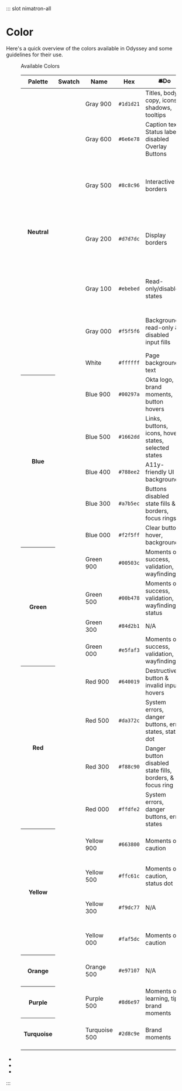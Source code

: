 ::: slot nimatron-all

# Color

Here's a quick overview of the colors available in Odyssey and some guidelines for their use.

<figure class="ods-table--figure">
  <figcaption class="ods-table--figcaption">
    Available Colors
  </figcaption>
  <table class="ods-table">
    <thead>
      <tr>
        <th scope="column">Palette</th>
        <th scope="column">Swatch</th>
        <th scope="column">Name</th>
        <th scope="column">Hex</th>
        <th scope="column"><span class="sample--emoji">🛎️</span>Do</th>
        <th scope="column"><span class="sample--emoji">🚫</span>Don't Do</th>
      </tr>
    </thead>
    <tbody>
      <tr>
        <th scope="row" rowspan="7">
          Neutral
        </th>
        <td class="is-sample-table-swatch">
          <span class="sample-color sample-color--gray-900"></span>
        </td>
        <td class="is-sample-table-token">
          Gray 900
        </td>
        <td>
          <code>#1d1d21</code>
        </td>
        <td>
          Titles, body copy, icons, shadows, tooltips
        </td>
        <td>
          Background colors, buttons, strokes
        </td>
      </tr>
      <tr>
        <td class="is-sample-table-swatch">
          <span class="sample-color sample-color--gray-600"></span>
        </td>
        <td class="is-sample-table-token">
          Gray 600
        </td>
        <td>
          <code>#6e6e78</code>
        </td>
        <td>
          Caption text, Status label, disabled Overlay Buttons
        </td>
        <td>
          Titles, body copy, borders, icons
        </td>
      </tr>
      <tr>
        <td class="is-sample-table-swatch">
          <span class="sample-color sample-color--gray-500"></span>
        </td>
        <td class="is-sample-table-token">
          Gray 500
        </td>
        <td>
          <code>#8c8c96</code>
        </td>
        <td>
          Interactive UI borders
        </td>
        <td>
          Non-interactive borders, titles, body copy, borders, icons
        </td>
      </tr>
      <tr>
        <td class="is-sample-table-swatch">
          <span class="sample-color sample-color--gray-200"></span>
        </td>
        <td class="is-sample-table-token">
          Gray 200
        </td>
        <td>
          <code>#d7d7dc</code>
        </td>
        <td>
          Display borders
        </td>
        <td>
          Interactive UI borders, background colors, buttons, titles, body copy
        </td>
      </tr>
      <tr>
        <td class="is-sample-table-swatch">
          <span class="sample-color sample-color--gray-100"></span>
        </td>
        <td class="is-sample-table-token">
          Gray 100
        </td>
        <td>
          <code>#ebebed</code>
        </td>
        <td>
          Read-only/disabled states
        </td>
        <td>
          Background colors, borders, buttons, titles, body copy
        </td>
      </tr>
      <tr>
        <td class="is-sample-table-swatch">
          <span class="sample-color sample-color--gray-000"></span>
        </td>
        <td class="is-sample-table-token">
          Gray 000
        </td>
        <td>
          <code>#f5f5f6</code>
        </td>
        <td>
          Backgrounds, read-only & disabled input fills
        </td>
        <td>
          Buttons, borders, titles, body copy, borders
        </td>
      </tr>
      <tr>
        <td class="is-sample-table-swatch">
          <span class="sample-color sample-color--white"></span>
        </td>
        <td class="is-sample-table-token">
          White
        </td>
        <td>
          <code>#ffffff</code>
        </td>
        <td>
          Page backgrounds, text
        </td>
        <td>
          Titles, body copy
        </td>
      </tr>
      <tr>
        <th scope="row" rowspan="5">
          Blue
        </th>
        <td class="is-sample-table-swatch">
          <span class="sample-color sample-color--blue-900"></span>
        </td>
        <td class="is-sample-table-token">
          Blue 900
        </td>
        <td>
          <code>#00297a</code>
        </td>
        <td>
          Okta logo, brand moments, button hovers
        </td>
        <td>
          Plain text
        </td>
      </tr>
      <tr>
        <td class="is-sample-table-swatch">
          <span class="sample-color sample-color--blue-500"></span>
        </td>
        <td class="is-sample-table-token">
          Blue 500
        </td>
        <td>
          <code>#1662dd</code>
        </td>
        <td>
          Links, buttons, icons, hover states, selected states
        </td>
        <td>
          Non-interactive UI
        </td>
      </tr>
      <tr>
        <td class="is-sample-table-swatch">
          <span class="sample-color sample-color--blue-400"></span>
        </td>
        <td class="is-sample-table-token">
          Blue 400
        </td>
        <td>
          <code>#788ee2</code>
        </td>
        <td>
          A11y-friendly UI backgrounds
        </td>
        <td>
          N/A
        </td>
      </tr>
      <tr>
        <td class="is-sample-table-swatch">
          <span class="sample-color sample-color--blue-300"></span>
        </td>
        <td class="is-sample-table-token">
          Blue 300
        </td>
        <td>
          <code>#a7b5ec</code>
        </td>
        <td>
          Buttons disabled state fills & borders, focus rings
        </td>
        <td>
          N/A
        </td>
      </tr>
      <tr>
        <td class="is-sample-table-swatch">
          <span class="sample-color sample-color--blue-000"></span>
        </td>
        <td class="is-sample-table-token">
          Blue 000
        </td>
        <td>
          <code>#f2f5ff</code>
        </td>
        <td>
          Clear button hover, backgrounds
        </td>
        <td>
          N/A
        </td>
      </tr>
      <tr>
        <th scope="row" rowspan="4">
          Green
        </th>
        <td class="is-sample-table-swatch">
          <span class="sample-color sample-color--green-900"></span>
        </td>
        <td class="is-sample-table-token">
          Green 900
        </td>
        <td>
          <code>#00503c</code>
        </td>
        <td>
          Moments of success, validation, wayfinding
        </td>
        <td>
          N/A
        </td>
      </tr>
      <tr>
        <td class="is-sample-table-swatch">
          <span class="sample-color sample-color--green-500"></span>
        </td>
        <td class="is-sample-table-token">
          Green 500
        </td>
        <td>
          <code>#00b478</code>
        </td>
        <td>
          Moments of success, validation, wayfinding, status
        </td>
        <td>
          Headlines, body copy, fail states, buttons
        </td>
      </tr>
      <tr>
        <td class="is-sample-table-swatch">
          <span class="sample-color sample-color--green-300"></span>
        </td>
        <td class="is-sample-table-token">
          Green 300
        </td>
        <td>
          <code>#84d2b1</code>
        </td>
        <td>
          N/A
        </td>
        <td>
          N/A
        </td>
      </tr>
      <tr>
        <td class="is-sample-table-swatch">
          <span class="sample-color sample-color--green-000"></span>
        </td>
        <td class="is-sample-table-token">
          Green 000
        </td>
        <td>
          <code>#e5faf3</code>
        </td>
        <td>
          Moments of success, validation, wayfinding
        </td>
        <td>
          N/A
        </td>
      </tr>
      <tr>
        <th scope="row" rowspan="4">
          Red
        </th>
        <td class="is-sample-table-swatch">
          <span class="sample-color sample-color--red-900"></span>
        </td>
        <td class="is-sample-table-token">
          Red 900
        </td>
        <td>
          <code>#640019</code>
        </td>
        <td>
          Destructive button & invalid input hovers
        </td>
        <td>
          N/A
        </td>
      </tr>
      <tr>
        <td class="is-sample-table-swatch">
          <span class="sample-color sample-color--red-500"></span>
        </td>
        <td class="is-sample-table-token">
          Red 500
        </td>
        <td>
          <code>#da372c</code>
        </td>
        <td>
          System errors, danger buttons, error states, status dot 
        </td>
        <td>
          N/A
        </td>
      </tr>
      <tr>
        <td class="is-sample-table-swatch">
          <span class="sample-color sample-color--red-300"></span>
        </td>
        <td class="is-sample-table-token">
          Red 300
        </td>
        <td>
          <code>#f88c90</code>
        </td>
        <td>
          Danger button disabled state fills, borders, & focus ring
        </td>
        <td>
          N/A
        </td>
      </tr>
      <tr>
        <td class="is-sample-table-swatch">
          <span class="sample-color sample-color--red-000"></span>
        </td>
        <td class="is-sample-table-token">
          Red 000
        </td>
        <td>
          <code>#ffdfe2</code>
        </td>
        <td>
          System errors, danger buttons, error states
        </td>
        <td>
          Headlines, body copy, links, buttons
        </td>
      </tr>
      <tr>
        <th scope="row" rowspan="4">
          Yellow
        </th>
        <td class="is-sample-table-swatch">
          <span class="sample-color sample-color--yellow-900"></span>
        </td>
        <td class="is-sample-table-token">
          Yellow 900
        </td>
        <td>
          <code>#663800</code>
        </td>
        <td>
          Moments of caution
        </td>
        <td>
          Headlines, body copy, links, buttons
        </td>
      </tr>
      <tr>
        <td class="is-sample-table-swatch">
          <span class="sample-color sample-color--yellow-500"></span>
        </td>
        <td class="is-sample-table-token">
          Yellow 500
        </td>
        <td>
          <code>#ffc61c</code>
        </td>
        <td>
          Moments of caution, status dot 
        </td>
        <td>
          Headlines, body copy, links, buttons
        </td>
      </tr>
      <tr>
        <td class="is-sample-table-swatch">
          <span class="sample-color sample-color--yellow-300"></span>
        </td>
        <td class="is-sample-table-token">
          Yellow 300
        </td>
        <td>
          <code>#f9dc77</code>
        </td>
        <td>
          N/A
        </td>
        <td>
          Headlines, body copy, links, buttons
        </td>
      </tr>
      <tr>
        <td class="is-sample-table-swatch">
          <span class="sample-color sample-color--yellow-000"></span>
        </td>
        <td class="is-sample-table-token">
          Yellow 000
        </td>
        <td>
          <code>#faf5dc</code>
        </td>
        <td>
          Moments of caution
        </td>
        <td>
          Headlines, body copy, links, buttons
        </td>
      </tr>
      <tr>
        <th scope="row" rowspan="1">
          Orange
        </th>
        <td class="is-sample-table-swatch">
          <span class="sample-color sample-color--orange-500"></span>
        </td>
        <td class="is-sample-table-token">
          Orange 500
        </td>
        <td>
          <code>#e97107</code>
        </td>
        <td>
          N/A
        </td>
        <td>
          Headlines, body copy, links, buttons
        </td>
      </tr>
      <tr>
        <th scope="row" rowspan="1">
          Purple
        </th>
        <td class="is-sample-table-swatch">
          <span class="sample-color sample-color--purple-500"></span>
        </td>
        <td class="is-sample-table-token">
          Purple 500
        </td>
        <td>
          <code>#8d6e97</code>
        </td>
        <td>
          Moments of learning, tips, brand moments
        </td>
        <td>
          Headlines, body copy, links, buttons
        </td>
      </tr>
      <tr>
        <th scope="row" rowspan="1">
          Turquoise
        </th>
        <td class="is-sample-table-swatch">
          <span class="sample-color sample-color--turquoise-500"></span>
        </td>
        <td class="is-sample-table-token">
          Turquoise 500
        </td>
        <td>
          <code>#2d8c9e</code>
        </td>
        <td>
          Brand moments
        </td>
        <td>
          Headlines, body copy, links, buttons
        </td>
      </tr>
    </tbody>
  </table>
</figure>

<ul class="sample--color-list">
  <li class="sample--color is-sample-purple-500"></li>
  <li class="sample--color is-sample-turquoise-500"></li>
  <li class="sample--color is-sample-orange-500"></li>
</ul>

:::
